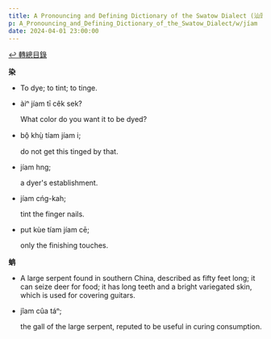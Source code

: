```yaml
---
title: A Pronouncing and Defining Dictionary of the Swatow Dialect (汕頭方言音義字典) / jíam
p: A_Pronouncing_and_Defining_Dictionary_of_the_Swatow_Dialect/w/jíam
date: 2024-04-01 23:00:00
---
```


[↩️ 轉總目錄](/A_Pronouncing_and_Defining_Dictionary_of_the_Swatow_Dialect)


**染**
- To dye; to tint; to tinge.

- àiⁿ jíam tī cêk sek?

  What color do you want it to be dyed?

- bô̤ khṳ̀ tíam jíam i;

  do not get this tinged by that.

- jíam hng;

  a dyer's establishment.

- jíam cńg-kah;

  tint the finger nails.

- put kùe tíam jíam cē;

  only the finishing touches.

**蚺**
- A large serpent found in southern China, described as fifty feet long; it can seize deer for food; it has long teeth and a bright variegated skin, which is used for covering guitars.

- jîam cûa táⁿ;

  the gall of the large serpent, reputed to be useful in curing consumption.
